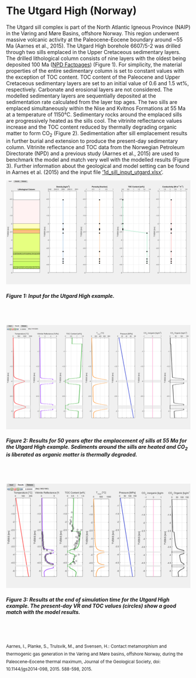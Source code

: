 # The Utgard High (Norway)

The Utgard sill complex is part of the North Atlantic Igneous Province (NAIP) in the Vøring and Møre Basins, offshore Norway. This region underwent massive volcanic activity at the Paleocene-Eocene boundary around ~55 Ma (Aarnes et al., 2015). The Utgard High borehole 6607/5-2 was drilled through two sills emplaced in the Upper Cretaceous sedimentary layers. The drilled lithological column consists of nine layers with the oldest being deposited 100 Ma ([NPD Factpages](http://factpages.npd.no/factpages/)) (Figure 1). For simplicity, the material properties of the entire sedimentary column is set to constant values with the exception of TOC content. TOC content of the Paleocene and Upper Cretaceous sedimentary layers are set to an initial value of 0.6 and 1.5 wt%, respectively. Carbonate and erosional layers are not considered. The modelled sedimentary layers are sequentially deposited at the sedimentation rate calculated from the layer top ages. The two sills are emplaced simultaneously within the Nise and Kvitnos Formations at 55 Ma at a temperature of 1150°C. Sedimentary rocks around the emplaced sills are progressively heated as the sills cool. The vitrinite reflectance values increase and the TOC content reduced by thermally degrading organic matter to form CO<sub>2</sub> (Figure 2). Sedimentation after sill emplacement results in further burial and extension to produce the present-day sedimentary column. Vitrinite reflectance and TOC data from the Norwegian Petroleum Directorate (NPD) and a previous study (Aarnes et al., 2015) are used to benchmark the model and match very well with the modelled results (Figure 3). Further information about the geological and model setting can be found in Aarnes et al. (2015) and the input file [‘1d_sill_input_utgard.xlsx’](../examples/1d_sill_input_utgard.xlsx).

![Input Tab](utgard/input_tab_utgard.png)
##### Figure 1: Input for the Utgard High example.
<br>
<br>

![Input Tab](utgard/results_tab_utgard_50yr_emp.png)
##### Figure 2: Results for 50 years after the emplacement of sills at 55 Ma for the Utgard High example. Sediments around the sills are heated and CO<sub>2</sub> is liberated as organic matter is thermally degraded.
<br>
<br>

![Input Tab](utgard/results_tab_utgard.png)
##### Figure 3: Results at the end of simulation time for the Utgard High example. The present-day VR and TOC values (circles) show a good match with the model results.
<br>
<br>

<sub>Aarnes, I., Planke, S., Trulsvik, M., and Svensen, H.: Contact metamorphism and thermogenic gas generation in the Vøring and Møre basins, offshore Norway, during the Paleocene–Eocene thermal maximum, Journal of the Geological Society, doi: 10.1144/jgs2014-098, 2015. 588-598, 2015.</sub>
